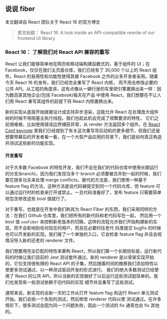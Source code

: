 ## 说说 fiber






本文翻译自 React 团队关于 React 16 的官方博文
>原文标题： React 16: A look inside an API-compatible rewrite of our frontend UI library

### React 16： 了解我们对 React API 兼容的重写

React 让我们能够简单地在网页和移动端构建函数式的，基于组件的 UI；在 Facebook，仅仅在我们主页面仓库，我们已经有了 30,000 个以上的
React 组件。React 的易用性和功能性使得其被 Facebook 之外的众多开发者采用。随着今天 React 16 的发布，我们已经完全重写了 React 内核，
而不用去修改必要的公共 API。从工程的角度讲，这有点像从一辆行驶的车里把引擎置换出来一样：因为数百家其他企业(包括 Facebook)每天在产品
中使用 React，我们想要在不让人们用 React 重写其组件的前提下将 React 内核置换出来。

新的实现从底层开始就被设计成支持异步渲染，这能允许 React 在处理庞大组件树的时候不用阻塞主执行线程。我们也趁此机会完成了频繁要求的特性，
它们之前很难做，比如使用错误边界捕获异常，从 render 方法返回多个组件。在 [React Conf keynote](https://www.youtube.com/playlist?list=PLb0IAmt7-GS3fZ46IGFirdqKTIxlws7e0) 里我们已经提到了有关这次重写背后动机的更多细节，但我们还是想要带幕后的开发者看一看，在一个大型产品应用的背景下，我们是如何真正构造并测试这些新的功能实现。

#### 开发重写

对于大多数 Facebook 的特性开发，我们不会在我们的代码仓库中使用长期运行的分支(branch)，因为我们发现当多个 branch 必须要被合并到一起的时候，我们要花很多功夫来处理 merge conflicts。替代的方法是，我们使用一种基于 feature flag 的方法，这种方法是说代码被提交到同一个代码仓库，但 feature 可以通过运行时的检查来打开或禁止。一旦代码准备好了，发布 feature 只需要简单地包含修改这些 bool 值就行了。

对于重写，也就是在开发中我们称其为 React Fiber 的东西，我们采用同样的方法：在我们 Github 仓库里，我们把所有的新代码和老代码写在一起，
然后用一个 bool 值 `useFiber` 来控制新老版本的切换。这样的流程允许我们开始构建新的实现，而不会影响到任何现在的用户，而且在必要时往老代
码里提交 bugfix 的时候也可以开发新的实现。我们做了一个单独的入口，它会检查 feature flag 并且会视情况导入新的还老的 renderer 文件。

我们想要用完全匹配的特性来重构 React，所以我们第一个长期目标是，运行新代码的时候让我们目前的 Jest 测试套件通过。新的 renderer 是以骨架实现开始的，它仅支持很有限的 React API 的子集，然后随着时间的推移我们添加特性以使更多测试通过，以一种测试驱动开发的形式进行。
我们的绝大多数测试已经使用了 React 的公共 API，所以当新的实现做好了以后运行这些测试挺简单的。我们也发现有一些测试依赖于旧代码的实现
细节并且重写了这些测试。

通常来说，新实现的全新一天的工作从打开 feature flag 和运行 React 单元测试开始，我们会挑一个失败的测试，然后修改 renderer 代码以使
测试通过。在许多情形下，很多测试会因为同一个问题失败，因此一个测试的 fix 通常也会 fix 其他的。


